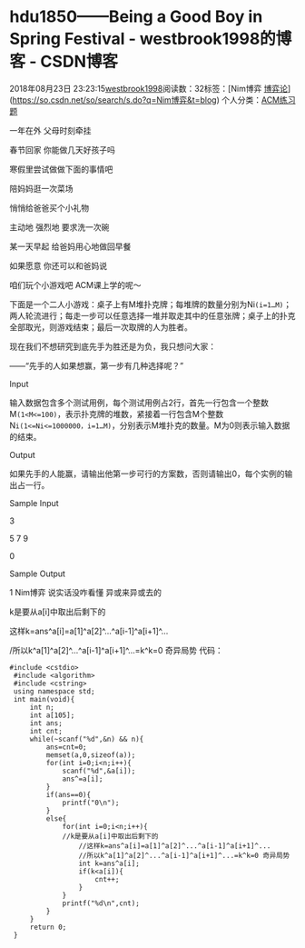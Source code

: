 # hdu1850——Being a Good Boy in Spring Festival - westbrook1998的博客 - CSDN博客





2018年08月23日 23:23:15[westbrook1998](https://me.csdn.net/westbrook1998)阅读数：32标签：[Nim博弈																[博弈论](https://so.csdn.net/so/search/s.do?q=博弈论&t=blog)](https://so.csdn.net/so/search/s.do?q=Nim博弈&t=blog)
个人分类：[ACM练习题](https://blog.csdn.net/westbrook1998/article/category/7652684)








> 
一年在外 父母时刻牵挂  

  春节回家 你能做几天好孩子吗  

  寒假里尝试做做下面的事情吧  

  陪妈妈逛一次菜场  

  悄悄给爸爸买个小礼物  

  主动地 强烈地 要求洗一次碗  

  某一天早起 给爸妈用心地做回早餐  

  如果愿意 你还可以和爸妈说  

  咱们玩个小游戏吧 ACM课上学的呢～  

  下面是一个二人小游戏：桌子上有M堆扑克牌；每堆牌的数量分别为Ni`(i=1…M)`；两人轮流进行；每走一步可以任意选择一堆并取走其中的任意张牌；桌子上的扑克全部取光，则游戏结束；最后一次取牌的人为胜者。  

  现在我们不想研究到底先手为胜还是为负，我只想问大家：  

  ——“先手的人如果想赢，第一步有几种选择呢？”  

  Input 

  输入数据包含多个测试用例，每个测试用例占2行，首先一行包含一个整数M`(1<M<=100)`，表示扑克牌的堆数，紧接着一行包含M个整数N`i(1<=Ni<=1000000，i=1…M)`，分别表示M堆扑克的数量。M为0则表示输入数据的结束。  

  Output 

  如果先手的人能赢，请输出他第一步可行的方案数，否则请输出0，每个实例的输出占一行。  

  Sample Input 

  3 

  5 7 9 

  0 

  Sample Output 

  1
Nim博弈 说实话没咋看懂 异或来异或去的 

k是要从a[i]中取出后剩下的 

这样k=ans^a[i]=a[1]^a[2]^…^a[i-1]^a[i+1]^… 

/所以k^a[1]^a[2]^…^a[i-1]^a[i+1]^…=k^k=0 奇异局势
代码：

```
#include <cstdio>
 #include <algorithm>
 #include <cstring>
 using namespace std;
 int main(void){
     int n;
     int a[105];
     int ans;
     int cnt;
     while(~scanf("%d",&n) && n){
         ans=cnt=0;
         memset(a,0,sizeof(a));
         for(int i=0;i<n;i++){
             scanf("%d",&a[i]);
             ans^=a[i];
         }
         if(ans==0){
             printf("0\n");
         }
         else{
             for(int i=0;i<n;i++){
             //k是要从a[i]中取出后剩下的
                 //这样k=ans^a[i]=a[1]^a[2]^...^a[i-1]^a[i+1]^...
                 //所以k^a[1]^a[2]^...^a[i-1]^a[i+1]^...=k^k=0 奇异局势
                 int k=ans^a[i];
                 if(k<a[i]){
                     cnt++;
                 }
             }
             printf("%d\n",cnt);
         }
     }
     return 0;
 }
```







